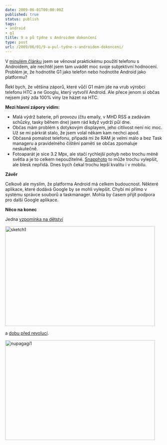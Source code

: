 ```yaml
---
date: 2009-06-01T00:00:00Z
published: true
status: publish
tags:
- android
- g1
title: 9 a pů týdne s Androidem dokončení
type: post
url: /2009/06/01/9-a-pul-tydne-s-androidem-dokonceni/
---
```


V <a href="http://blog.prskavec.net/2009/05/9-a-pul-tydne-s-androidem/">minulém článku</a> jsem se věnoval praktickému použití telefonu s Androidem, ale nechtěl jsem tam uvádět moc svoje subjektivní hodnocení. Problém je, že hodnotíte G1 jako telefon nebo hodnotíte Android jako platformu?

Řekl bych, že většina záporů, které vůči G1 mám jde na vrub výrobci telefonu HTC a ne Googlu, který vytvořil Android. Ale přece jenom si občas nejsem jistý zda 100% viny lze házet na HTC.

<strong>Mezi hlavní zápory vidím:</strong>
<ul>
	<li>Malá výdrž baterie, při provozu (čtu emaily, v MHD RSS a zadávám schůzky, tasky během dne) jsem rád když vydrží půl dne.</li>
	<li>Občas mám problém s dotykovým displayem, jeho citlivost není nic moc. Už se mi párkrát stalo, že jsem volal někam kam nechci apod.</li>
	<li>Občasná pomalost telefonu, připadá mi že RAM je velmi málo a bez Task manageru a pravidelného čištění paměti se občas zpomaluje neskutečně.</li>
	<li>Fotoaparát je sice 3.2 Mpx, ale stačí rychlejší pohyb nebo trochu méně světla a je to celkem nepoužitelné. <a href="http://www.cyrket.com/package/com.ap.SnapPhoto_Free">Snapphoto</a> to může trochu vylepšit, ale blesk nepřidá. Dnes bych čekal trochu lepší kvalitu i v mobilu.</li>
</ul>

<strong>Závěr</strong>

Celkově ale myslím, že platforma Android má celkem budoucnost. Některé aplikace, které dodává Google by se mohli vylepšit. Chybí mi přímo v systému správce souborů a taskmanager. Mohla by časem přijít podpora pro další Google aplikace.

<strong>Něco na konec</strong>

Jedna <a href="http://www.cyrket.com/package/au.id.weston.scott.Sketchaetch">vzpomínka na dětství</a> 

<a href="http://blog.prskavec.net/wp-content/uploads/2009/06/sketch1.png"><img src="http://blog.prskavec.net/wp-content/uploads/2009/06/sketch1.png" alt="sketch1" title="sketch1" width="480" height="320" class="aligncenter size-full wp-image-606" /></a>

a <a href="http://www.cyrket.com/package/com.ammisoftware.Eggs">dobu před revolucí</a>.

<a href="http://blog.prskavec.net/wp-content/uploads/2009/06/nupagagi1.png"><img src="http://blog.prskavec.net/wp-content/uploads/2009/06/nupagagi1.png" alt="nupagagi1" title="nupagagi1" width="480" height="320" class="aligncenter size-full wp-image-605" /></a>
